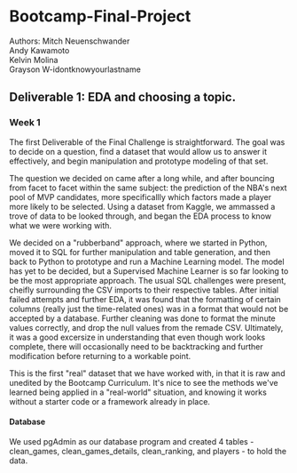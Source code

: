 # Bootcamp-Final-Project
Authors:
    Mitch Neuenschwander<br>
    Andy Kawamoto<br>
    Kelvin Molina<br>
    Grayson W-idontknowyourlastname

## Deliverable 1: EDA and choosing a topic.

### Week 1
The first Deliverable of the Final Challenge is straightforward. The goal was to decide on a question, find a dataset that would allow us to answer it effectively, and begin manipulation and prototype modeling of that set. 

The question we decided on came after a long while, and after bouncing from facet to facet within the same subject: the prediction of the NBA's next pool of MVP candidates, more specificallly which factors made a player more likely to be selected. Using a dataset from Kaggle, we ammassed a trove of data to be looked through, and began the EDA process to know what we were working with.

We decided on a "rubberband" approach, where we started in Python, moved it to SQL for further manipulation and table generation, and then back to Python to prototype and run a Machine Learning model. The model has yet to be decided, but a Supervised Machine Learner is so far looking to be the most appropriate approach. The usual SQL challenges were present, cheifly surrounding the CSV imports to their respective tables. After initial failed attempts and further EDA, it was found that the formatting of certain columns (really just the time-related ones) was in a format that would not be accepted by a database. Further cleaning was done to format the minute values correctly, and drop the null values from the remade CSV. Ultimately, it was a good excersize in understanding that even though work looks complete, there will occasionally need to be backtracking and further modification before returning to a workable point. 

This is the first "real" dataset that we have worked with, in that it is raw and unedited by the Bootcamp Curriculum. It's nice to see the methods we've learned being applied in a "real-world" situation, and knowing it works without a starter code or a framework already in place.

#### Database
We used pgAdmin as our database program and created 4 tables - clean_games, clean_games_details, clean_ranking, and players - to hold the data.  
